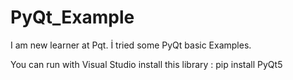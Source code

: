 # PyQt_Example
I am new learner at Pqt. İ tried some PyQt basic Examples. 


You can run with Visual Studio
install this library : pip install PyQt5 
